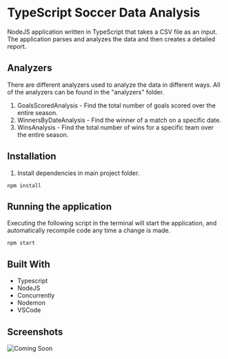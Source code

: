 # TypeScript Soccer Data Analysis

NodeJS application written in TypeScript that takes a CSV file as an input. The application parses and analyzes the data and then creates a detailed report.

## Analyzers

There are different analyzers used to analyze the data in different ways. All of the analyzers can be found in the "analyzers" folder.

1. GoalsScoredAnalysis - Find the total number of goals scored over the entire season.
2. WinnersByDateAnalysis - Find the winner of a match on a specific date.
3. WinsAnalysis - Find the total number of wins for a specific team over the entire season.

## Installation

1. Install dependencies in main project folder.

```
npm install
```

## Running the application

Executing the following script in the terminal will start the application, and automatically recompile code any time a change is made.

```
npm start
```

## Built With

- Typescript
- NodeJS
- Concurrently
- Nodemon
- VSCode

## Screenshots

![Coming Soon](https://upload.wikimedia.org/wikipedia/commons/8/80/Comingsoon.png "Coming Soon")
